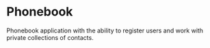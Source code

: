 # Phonebook

Phonebook application with the ability to register users and work with private collections of contacts.
